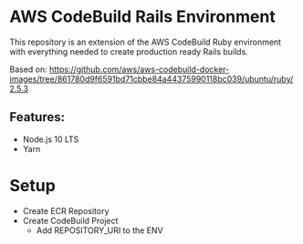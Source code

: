 # AWS CodeBuild Rails Environment

This repository is an extension of the AWS CodeBuild Ruby environment with everything needed to create production ready Rails builds.

Based on: https://github.com/aws/aws-codebuild-docker-images/tree/861780d9f6591bd71cbbe84a44375990118bc039/ubuntu/ruby/2.5.3

## Features:
- Node.js 10 LTS
- Yarn

# Setup

- Create ECR Repository
- Create CodeBuild Project
  - Add REPOSITORY_URI to the ENV
